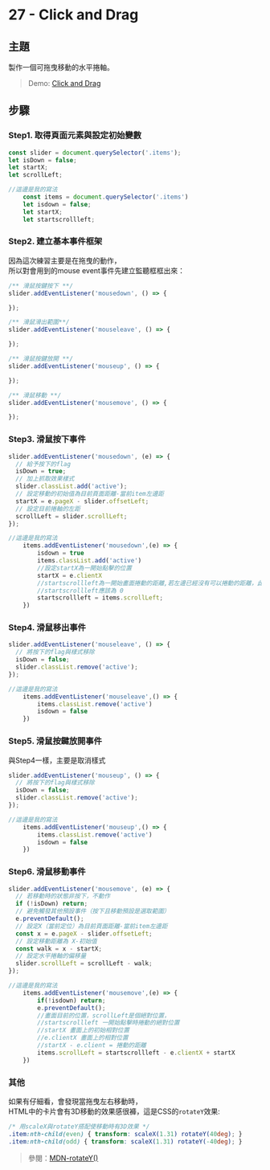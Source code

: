# 27 - Click and Drag

## **主題**
製作一個可拖曳移動的水平捲軸。

>Demo: [Click and Drag](https://des86532.github.io/javascript-30/27_Click-and-Drag/index.html)

## **步驟**
### Step1. 取得頁面元素與設定初始變數
```javascript
const slider = document.querySelector('.items');
let isDown = false;
let startX;
let scrollLeft;
```

```javascript
//這邊是我的寫法
    const items = document.querySelector('.items')
    let isdown = false;
    let startX;
    let startscrollleft;
```

### Step2. 建立基本事件框架
因為這次練習主要是在拖曳的動作，  
所以對會用到的mouse event事件先建立監聽框框出來：
```javascript
/** 滑鼠按鍵按下 **/
slider.addEventListener('mousedown', () => {

});

/** 滑鼠滑出範圍**/
slider.addEventListener('mouseleave', () => {

});

/** 滑鼠按鍵放開 **/
slider.addEventListener('mouseup', () => {

});

/** 滑鼠移動 **/
slider.addEventListener('mousemove', () => {

});
```

### Step3. 滑鼠按下事件
```javascript
slider.addEventListener('mousedown', (e) => {
  // 給予按下的flag
  isDown = true;
  // 加上抓取效果樣式
  slider.classList.add('active');
  // 設定移動的初始值為目前頁面距離-當前item左邊距
  startX = e.pageX - slider.offsetLeft;
  // 設定目前捲軸的左距
  scrollLeft = slider.scrollLeft;
});
```

```javascript
//這邊是我的寫法
    items.addEventListener('mousedown',(e) => {
        isdown = true
        items.classList.add('active')
        //設定startX為一開始點擊的位置
        startX = e.clientX
        //startscrollleft為一開始畫面捲動的距離,若左邊已經沒有可以捲動的距離，此時
        //startscrollleft應該為 0
        startscrollleft = items.scrollLeft;
    })
```

### Step4. 滑鼠移出事件
```javascript
slider.addEventListener('mouseleave', () => {
  // 將按下的flag與樣式移除
  isDown = false;
  slider.classList.remove('active');
});
```

```javascript
//這邊是我的寫法
    items.addEventListener('mouseleave',() => {
        items.classList.remove('active')
        isdown = false
    })
```

### Step5. 滑鼠按鍵放開事件
與Step4一樣，主要是取消樣式
```javascript
slider.addEventListener('mouseup', () => {
  // 將按下的flag與樣式移除
  isDown = false;
  slider.classList.remove('active');
});
```

```javascript
//這邊是我的寫法
    items.addEventListener('mouseup',() => {
        items.classList.remove('active')
        isdown = false
    })
```

### Step6. 滑鼠移動事件
```javascript
slider.addEventListener('mousemove', (e) => {
  // 若移動時的狀態非按下，不動作
  if (!isDown) return;
  // 避免觸發其他預設事件（按下且移動預設是選取範圍）
  e.preventDefault();
  // 設定X（當前定位）為目前頁面距離-當前item左邊距
  const x = e.pageX - slider.offsetLeft;
  // 設定移動距離為 X-初始值
  const walk = x - startX;
  // 設定水平捲軸的偏移量
  slider.scrollLeft = scrollLeft - walk;
});
```

```javascript
//這邊是我的寫法
    items.addEventListener('mousemove',(e) => {
        if(!isdown) return;
        e.preventDefault();
        //畫面目前的位置，scrollLeft是個絕對位置，
        //startscrollleft 一開始點擊時捲動的絕對位置
        //startX 畫面上的初始相對位置
        //e.clientX 畫面上的相對位置
        //startX - e.client = 捲動的距離
        items.scrollLeft = startscrollleft - e.clientX + startX
    })
```

### 其他
如果有仔細看，會發現當拖曳左右移動時，  
HTML中的卡片會有3D移動的效果感很褲，這是CSS的`rotateY`效果:
```CSS
/* 用scaleX與rotateY搭配使移動時有3D效果 */
.item:nth-child(even) { transform: scaleX(1.31) rotateY(40deg); }
.item:nth-child(odd) { transform: scaleX(1.31) rotateY(-40deg); }
```
>參閱：[MDN-rotateY()](https://developer.mozilla.org/en-US/docs/Web/CSS/transform-function/rotateY)
